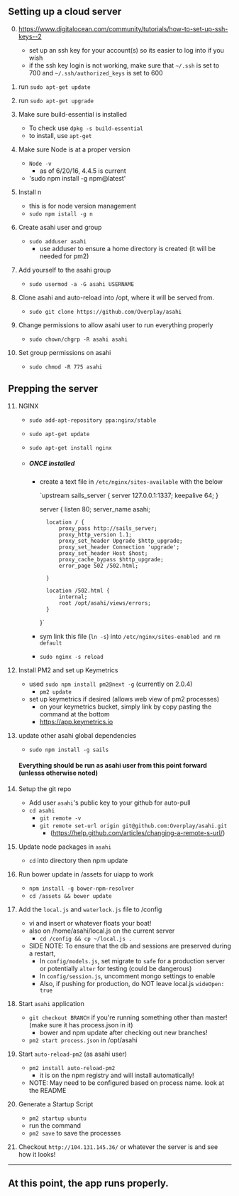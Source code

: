 

## Setting up a cloud server

0. https://www.digitalocean.com/community/tutorials/how-to-set-up-ssh-keys--2
    - set up an ssh key for your account(s) so its easier to log into if you wish
    - if the ssh key login is not working, make sure that `~/.ssh` is set to 700 and `~/.ssh/authorized_keys` is set to 600 

1. run `sudo apt-get update`

2. run `sudo apt-get upgrade`

3. Make sure build-essential is installed
    - To check use `dpkg -s build-essential`
    - to install, use `apt-get`

4. Make sure Node is at a proper version
    - `Node -v`
        - as of 6/20/16, 4.4.5 is current
    - 'sudo npm install -g npm@latest'

5. Install n
    - this is for node version management
    - `sudo npm istall -g n`

6. Create asahi user and group
    - `sudo adduser asahi`
        - use adduser to ensure a home directory is created (it will be needed for pm2) 

7. Add yourself to the asahi group
    - `sudo usermod -a -G asahi USERNAME`


8. Clone asahi and auto-reload into /opt, where it will be served from.
    - `sudo git clone https://github.com/Overplay/asahi`


9. Change permissions to allow asahi user to run everything properly
    - `sudo chown/chgrp -R asahi asahi`

10. Set group permissions on asahi
    - `sudo chmod -R 775 asahi`

## Prepping the server

11. NGINX
    - `sudo add-apt-repository ppa:nginx/stable`
    - `sudo apt-get update`
    - `sudo apt-get install nginx`


    - ##### ONCE installed

        - create a text file in `/etc/nginx/sites-available` with the below

            `upstream sails_server {
                server 127.0.0.1:1337;
                keepalive 64;
             }


             server {
                listen          80;
                server_name     asahi;

                location / {
                    proxy_pass http://sails_server;
                    proxy_http_version 1.1;
                    proxy_set_header Upgrade $http_upgrade;
                    proxy_set_header Connection 'upgrade';
                    proxy_set_header Host $host;
                    proxy_cache_bypass $http_upgrade;
                    error_page 502 /502.html;

                }

                location /502.html {
                    internal;
                    root /opt/asahi/views/errors;
                }


             }`

        - sym link this file (`ln -s`) into `/etc/nginx/sites-enabled and` `rm default`
        - `sudo nginx -s reload`

12. Install PM2 and set up Keymetrics
    - used `sudo npm install pm2@next -g` (currently on 2.0.4)
        - `pm2 update`
    - set up keymetrics if desired (allows web view of pm2 processes)
        - on your keymetrics bucket, simply link by copy pasting the command at the bottom
        - https://app.keymetrics.io

13. update other asahi global dependencies
    - `sudo npm install -g sails`

    #### Everything should be run as asahi user from this point forward (unlesss otherwise noted) 

14. Setup the git repo
    - Add user `asahi`'s public key to your github for auto-pull
    - `cd asahi`
        - `git remote -v`
        - `git remote set-url origin git@github.com:Overplay/asahi.git`
            - (https://help.github.com/articles/changing-a-remote-s-url/)
   

15. Update node packages in  `asahi`
    - `cd` into directory then npm update 
    
16. Run bower update in /assets for uiapp to work
    - `npm install -g bower-npm-resolver`
    - `cd /assets && bower update`
    
17. Add the `local.js` and `waterlock.js` file to /config
    - vi and insert or whatever floats your boat!
    - also on /home/asahi/local.js on the current server
         - `cd /config && cp ~/local.js .`
    - SIDE NOTE: To ensure that the db and sessions are preserved during a restart,
        - In `config/models.js`, set migrate to `safe` for a production server or potentially `alter` for testing (could be dangerous)
        - In `config/session.js`,  uncomment mongo settings to enable 
        - Also, if pushing for production, do NOT leave local.js `wideOpen: true`


18. Start `asahi` application 
    - `git checkout BRANCH` if you're running something other than master! (make sure it has process.json in it)
        - bower and npm update after checking out new branches!
    - `pm2 start process.json` in /opt/asahi

19. Start `auto-reload-pm2`  (as asahi user) 
    - `pm2 install auto-reload-pm2`
        - it is on the npm registry and will install automatically!
    - NOTE: May need to be configured based on process name. look at the README

20. Generate a Startup Script
    - `pm2 startup ubuntu`
    - run the command
    - `pm2 save` to save the processes

21. Checkout `http://104.131.145.36/` or whatever the server is and see how it looks!




-----------------
At this point, the app runs properly.
-----------------

